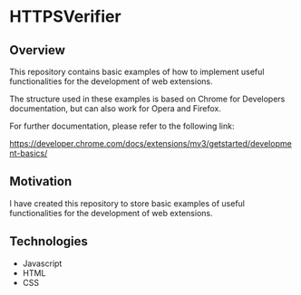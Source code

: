 # HTTPSVerifier

## Overview

This repository contains basic examples of how to implement useful functionalities for the development of web extensions.

The structure used in these examples is based on Chrome for Developers documentation, but can also work for Opera and Firefox.

For further documentation, please refer to the following link:

https://developer.chrome.com/docs/extensions/mv3/getstarted/development-basics/

## Motivation

I have created this repository to store basic examples of useful functionalities for the development of web extensions.

## Technologies

- Javascript
- HTML
- CSS
